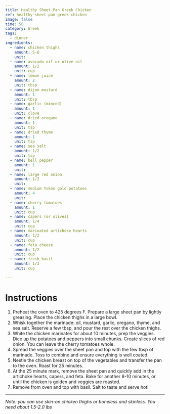 ```yaml
---
title: Healthy Sheet Pan Greek Chicken
ref: healthy-sheet-pan-greek-chicken
image: false
time: 50
category: Greek
tags:
  - dinner
ingredients:
  - name: chicken thighs
    amount: 5-6
    unit: 
  - name: avocado oil or olive oil
    amount: 1/2
    unit: cup
  - name: lemon juice
    amount: 2
    unit: tbsp
  - name: dijon mustard
    amount: 1
    unit: tbsp
  - name: garlic (minced)
    amount: 1
    unit: clove
  - name: dried oregano
    amount: 1
    unit: tsp
  - name: dried thyme
    amount: 1
    unit: tsp
  - name: sea salt
    amount: 1/2
    unit: tsp
  - name: bell pepper
    amount: 1
    unit: 
  - name: large red onion
    amount: 1/2
    unit: 
  - name: medium Yukon gold potatoes
    amount: 4
    unit: 
  - name: cherry tomatoes
    amount: 1
    unit: cup
  - name: capers (or olives)
    amount: 1/4
    unit: cup
  - name: marinated artichoke hearts
    amount: 1/2
    unit: cup
  - name: feta cheese
    amount: 1/2
    unit: cup
  - name: fresh basil
    amount: 1/3
    unit: cup

---
```


# Instructions
1. Preheat the oven to 425 degrees F. Prepare a large sheet pan by lightly greasing. Place the chicken thighs in a large bowl.
2. Whisk together the marinade: oil, mustard, garlic, oregano, thyme, and sea salt. Reserve a few tbsp, and pour the rest over the chicken thighs.
3. White the chicken marinates for about 10 minutes, prep the veggies. Dice up the potatoes and peppers into small chunks. Create slices of red onion. You can leave the cherry tomatoes whole.
4. Spread the veggies over the sheet pan and top with the few tbsp of marinade. Toss to combine and ensure everything is well coated.
5. Nestle the chicken breast on top of the vegetables and transfer the pan to the oven. Roast for 25 minutes.
6. At the 25 minute mark, remove the sheet pan and quickly add in the artichoke hearts, capers, and feta. Bake for another 8-10 minutes, or until the chicken is golden and veggies are roasted.
7. Remove from oven and top with basil. Salt to taste and serve hot!

---

*Note: you can use skin-on chicken thighs or boneless and skinless. You need about 1.5-2.0 lbs*
